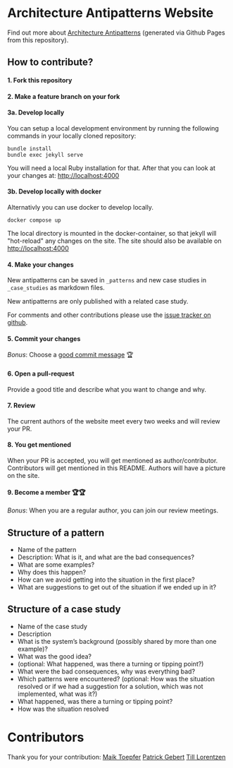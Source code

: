 # Architecture Antipatterns Website

Find out more about <a href='https://architecture-antipatterns.tech/'>Architecture Antipatterns</a> (generated
via Github Pages from this repository).

## How to contribute?

#### 1. Fork this repository
#### 2. Make a feature branch on your fork
#### 3a. Develop locally
You can setup a local development environment by running the following commands in your locally cloned repository:

```shell
bundle install
bundle exec jekyll serve
```

You will need a local Ruby installation for that. 
After that you can look at your changes at: [http://localhost:4000](http://localhost:4000)

#### 3b. Develop locally with docker
Alternativly you can use docker to develop locally. 
```shell
docker compose up
```
The local directory is mounted in the docker-container, so that jekyll will "hot-reload" any changes on the site.
The site should also be available on [http://localhost:4000](http://localhost:4000)

#### 4. Make your changes

New antipatterns can be saved in `_patterns` and new case studies in `_case_studies` as markdown files.

New antipatterns are only published with a related case study.

For comments and other contributions please use the [issue tracker on github](https://github.com/innoq/architecture-antipatterns/issues).

#### 5. Commit your changes
_Bonus_: Choose a [good commit message](https://chris.beams.io/posts/git-commit/) 🏆

#### 6. Open a pull-request
Provide a good title and describe what you want to change and why.

#### 7. Review
The current authors of the website meet every two weeks and will review your PR.

#### 8. You get mentioned
When your PR is accepted, you will get mentioned as author/contributor. Contributors will get mentioned in this README. Authors will have a picture on the site.

#### 9. Become a member 🏆🏆
_Bonus_: When you are a regular author, you can join our review meetings.

## Structure of a pattern
* Name of the pattern
* Description: What is it, and what are the bad consequences?
* What are some examples?
* Why does this happen?
* How can we avoid getting into the situation in the first place?
* What are suggestions to get out of the situation if we ended up in it?

## Structure of a case study
* Name of the case study
* Description
* What is the system’s background (possibly shared by more than one example)?
* What was the good idea?
* (optional: What happened, was there a turning or tipping point?)
* What were the bad consequences, why was everything bad?
* Which patterns were encountered? (optional: How was the situation resolved or if we had a suggestion for a solution, which was not implemented, what was it?)
* What happened, was there a turning or tipping point?
* How was the situation resolved





# Contributors
Thank you for your contribution:
[Maik Toepfer](https://github.com/samba2)
[Patrick Gebert](https://github.com/pgebert)
[Till Lorentzen](https://github.com/soneyworld)